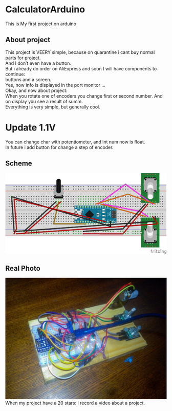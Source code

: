 # CalculatorArduino

This is My first project on arduino

## About project
This project is VEERY simple, because on quarantine i cant buy normal parts for project.<br>
And I don’t even have a button.<br>
But i already do order on AliExpress and soon I will have components to continue: <br>
buttons and a screen. <br>
Yes, now info is displayed in the port monitor ...<br>
Okay, and now about project:<br>
When you rotate one of encoders you change first or second number. And on display you see a result of summ.<br>
Everything is very simple, but generally cool.<br>
# Update 1.1V 
You can change char with potentiometer, and int num now is float. <br>
In future i add button for change a step of encoder.
## Scheme

![SCHEME](https://github.com/nikomg/CalculatorArduino/blob/master/CalculatorScheme.png?raw=true)

## Real Photo

![PHOTO](https://github.com/nikomg/CalculatorArduino/blob/master/Realphoto.jpg?raw=true)
<br>
When my project have a 20 stars: i record a video about a project. 
